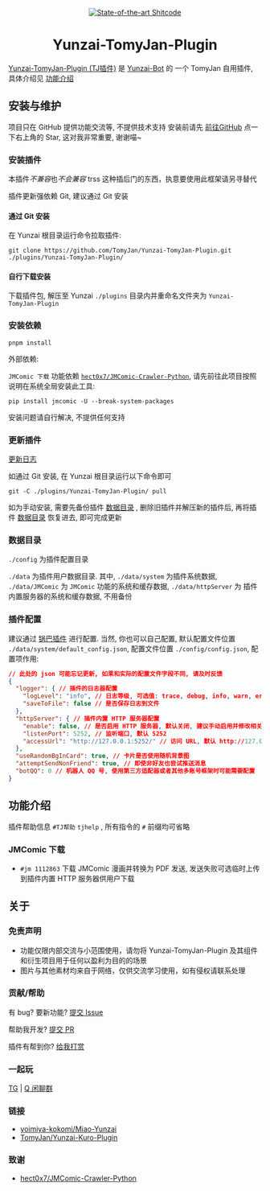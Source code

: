 <div align=center>

[![State-of-the-art Shitcode](https://img.shields.io/static/v1?label=State-of-the-art&message=Shitcode&color=7B5804)](https://github.com/TomyJan/Yunzai-TomyJan-Plugin)

# Yunzai-TomyJan-Plugin

</div>

[Yunzai-TomyJan-Plugin (TJ插件)](https://github.com/TomyJan/Yunzai-TomyJan-Plugin) 是 [Yunzai-Bot](https://github.com/yoimiya-kokomi/Miao-Yunzai) 的 一个 TomyJan 自用插件, 具体介绍见 [功能介绍](#功能介绍)

## 安装与维护

项目只在 GitHub 提供功能交流等, 不提供技术支持
安装前请先 [前往GitHub](https://github.com/TomyJan/Yunzai-TomyJan-Plugin/) 点一下右上角的 Star, 这对我非常重要, 谢谢喵~

### 安装插件

本插件*不兼容*也*不会兼容* trss 这种插后门的东西，执意要使用此框架请另寻替代

插件更新强依赖 Git, 建议通过 Git 安装

#### 通过 Git 安装

在 Yunzai 根目录运行命令拉取插件:
```shell
git clone https://github.com/TomyJan/Yunzai-TomyJan-Plugin.git ./plugins/Yunzai-TomyJan-Plugin/
```

#### 自行下载安装

下载插件包, 解压至 Yunzai `./plugins` 目录内并重命名文件夹为 `Yunzai-TomyJan-Plugin`

### 安装依赖

```shell
pnpm install
```

外部依赖:

`JMComic 下载` 功能依赖 [`hect0x7/JMComic-Crawler-Python`](https://github.com/hect0x7/JMComic-Crawler-Python), 请先前往此项目按照说明在系统全局安装此工具:

```shell
pip install jmcomic -U --break-system-packages
```

安装问题请自行解决, 不提供任何支持

### 更新插件

[更新日志](/CHANGELOG.md)

如通过 Git 安装, 在 Yunzai 根目录运行以下命令即可

```shell
git -C ./plugins/Yunzai-TomyJan-Plugin/ pull
```

如为手动安装, 需要先备份插件 [数据目录](#数据目录) , 删除旧插件并解压新的插件后, 再将插件 [数据目录](#数据目录) 恢复进去, 即可完成更新

### 数据目录

`./config` 为插件配置目录

`./data` 为插件用户数据目录. 其中, `./data/system` 为插件系统数据, `./data/JMComic` 为 `JMComic` 功能的系统和缓存数据, `./data/httpServer` 为 插件内置服务器的系统和缓存数据, 不用备份

### 插件配置

建议通过 [锅巴插件](https://gitee.com/guoba-yunzai/guoba-plugin) 进行配置. 当然, 你也可以自己配置, 默认配置文件位置 `./data/system/default_config.json`, 配置文件位置 `./config/config.json`, 配置项作用:

```json
// 此处的 json 可能忘记更新, 如果和实际的配置文件字段不同, 请及时反馈
{
  "logger": { // 插件的日志器配置
    "logLevel": "info", // 日志等级, 可选值: trace, debug, info, warn, error, fatal
    "saveToFile": false // 是否保存日志到文件
  },
  "httpServer": { // 插件内置 HTTP 服务器配置
    "enable": false, // 是否启用 HTTP 服务器, 默认关闭, 建议手动启用并修改相关配置
    "listenPort": 5252, // 监听端口, 默认 5252
    "accessUrl": "http://127.0.0.1:5252/" // 访问 URL, 默认 http://127.0.0.1:5252/
  },
  "useRandomBgInCard": true, // 卡片是否使用随机背景图
  "attemptSendNonFriend": true, // 即使非好友也尝试推送消息
  "botQQ": 0 // 机器人 QQ 号, 使用第三方适配器或者其他多账号框架时可能需要配置
}
```

## 功能介绍

插件帮助信息 `#TJ帮助` `tjhelp` , 所有指令的 `#` 前缀均可省略

### JMComic 下载

- `#jm 1112863` 下载 JMComic 漫画并转换为 PDF 发送, 发送失败可选临时上传到插件内置 HTTP 服务器供用户下载

## 关于

### 免责声明

- 功能仅限内部交流与小范围使用，请勿将 Yunzai-TomyJan-Plugin 及其组件和衍生项目用于任何以盈利为目的的场景
- 图片与其他素材均来自于网络，仅供交流学习使用，如有侵权请联系处理

### 贡献/帮助

有 bug? 要新功能? [提交 Issue](https://github.com/TomyJan/Yunzai-TomyJan-Plugin/issues/new)

帮助我开发? [提交 PR](https://github.com/TomyJan/Yunzai-TomyJan-Plugin/compare)

插件有帮到你? [给我打赏](https://donate.tomys.top)

### 一起玩

[TG](https://t.me/TomyJan) | [Q 闲聊群](https://qun.tomys.top)

### 链接

- [yoimiya-kokomi/Miao-Yunzai](https://github.com/yoimiya-kokomi/Miao-Yunzai)
- [TomyJan/Yunzai-Kuro-Plugin](https://github.com/TomyJan/Yunzai-Kuro-Plugin)

### 致谢

- [hect0x7/JMComic-Crawler-Python](https://github.com/hect0x7/JMComic-Crawler-Python)
